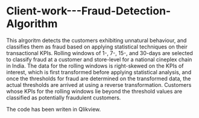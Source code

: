 # Client-work---Fraud-Detection-Algorithm

This alrgoritm detects the customers exhibiting unnatural behaviour, and classifies them as fraud based on applying statistical techniques on their transactional KPIs. Rolling
windows of 1-, 7-, 15-, and 30-days are selected to classify fraud at a customer and store-level for a national cineplex chain in India. The data for the rolling windows is 
right-skewed on the KPIs of interest, which is first transformed before applying statistical analysis, and once the thresholds for fraud are determined on the transformed data,
the actual thresholds are arrived at using a reverse transformation. Customers whose KPIs for the rolling windows lie beyond the threshold values are classified as potentially fraudulent customers.

The code has been writen in Qlikview.
